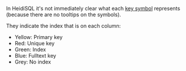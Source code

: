 In HeidiSQL it's not immediately clear what each [key symbol](https://www.heidisql.com/forum.php?t=988) represents (because there are no tooltips on the symbols).

They indicate the index that is on each column:

- Yellow: Primary key
- Red: Unique key
- Green: Index
- Blue: Fulltext key
- Grey: No index
